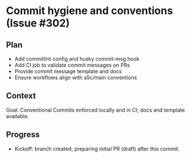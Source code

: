 # Commit hygiene and conventions (Issue #302)

## Plan
- Add commitlint config and husky commit-msg hook
- Add CI job to validate commit messages on PRs
- Provide commit message template and docs
- Ensure workflows align with a5c/main conventions

## Context
Goal: Conventional Commits enforced locally and in CI; docs and template available.

## Progress
- Kickoff: branch created; preparing initial PR (draft) after this commit.
